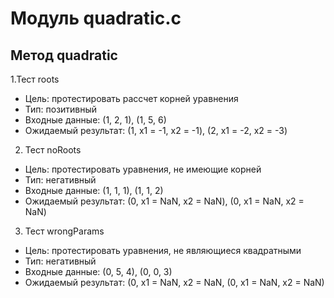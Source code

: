 # Модуль quadratic.c

## Метод quadratic

1.Тест roots
 - Цель: протестировать рассчет корней уравнения
 - Тип: позитивный
 - Входные данные: (1, 2, 1), (1, 5, 6)
 - Ожидаемый результат: (1, x1 = -1, x2 = -1), (2, x1 = -2, x2 = -3)

2. Тест noRoots
 - Цель: протестировать уравнения, не имеющие корней
 - Тип: негативный
 - Входные данные: (1, 1, 1), (1, 1, 2)
 - Ожидаемый результат: (0, x1 = NaN, x2 = NaN), (0, x1 = NaN, x2 = NaN)

3. Тест wrongParams
 - Цель: протестировать уравнения, не являющиеся квадратными
 - Тип: негативный
 - Входные данные: (0, 5, 4), (0, 0, 3)
 - Ожидаемый результат: (0, x1 = NaN, x2 = NaN, (0, x1 = NaN, x2 = NaN)


